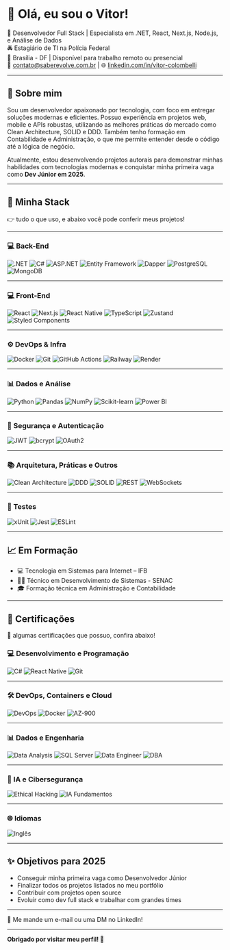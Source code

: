 # 👋 Olá, eu sou o Vitor!

🎯 Desenvolvedor Full Stack | Especialista em .NET, React, Next.js, Node.js, e Análise de Dados  
🚔 Estagiário de TI na Polícia Federal  
📍 Brasília - DF | Disponível para trabalho remoto ou presencial  
📧 contato@saberevolve.com.br | 🌐 [linkedin.com/in/vitor-colombelli](https://linkedin.com/in/vitor-colombelli)  

---

## 🚀 Sobre mim

Sou um desenvolvedor apaixonado por tecnologia, com foco em entregar soluções modernas e eficientes. Possuo experiência em projetos web, mobile e APIs robustas, utilizando as melhores práticas do mercado como Clean Architecture, SOLID e DDD. Também tenho formação em Contabilidade e Administração, o que me permite entender desde o código até a lógica de negócio.

Atualmente, estou desenvolvendo projetos autorais para demonstrar minhas habilidades com tecnologias modernas e conquistar minha primeira vaga como **Dev Júnior em 2025**.

---

## 🧰 Minha Stack

👉 tudo o que uso, e abaixo você pode conferir meus projetos!

---

### 💻 Back-End

![.NET](https://img.shields.io/badge/.NET-5.0-blue?style=for-the-badge&logo=dotnet)
![C#](https://img.shields.io/badge/C%23-8.0-239120?style=for-the-badge&logo=c-sharp)
![ASP.NET](https://img.shields.io/badge/ASP.NET-Core-512BD4?style=for-the-badge&logo=dotnet)
![Entity Framework](https://img.shields.io/badge/Entity_Framework-Core-6DB33F?style=for-the-badge&logo=dotnet)
![Dapper](https://img.shields.io/badge/Dapper-ORM-00599C?style=for-the-badge)
![PostgreSQL](https://img.shields.io/badge/PostgreSQL-13-336791?style=for-the-badge&logo=postgresql)
![MongoDB](https://img.shields.io/badge/MongoDB-4.4-47A248?style=for-the-badge&logo=mongodb)

---

### 💻 Front-End

![React](https://img.shields.io/badge/React-17-61DAFB?style=for-the-badge&logo=react)
![Next.js](https://img.shields.io/badge/Next.js-10-000000?style=for-the-badge&logo=next.js)
![React Native](https://img.shields.io/badge/React_Native-0.64-61DAFB?style=for-the-badge&logo=react)
![TypeScript](https://img.shields.io/badge/TypeScript-4.2-3178C6?style=for-the-badge&logo=typescript)
![Zustand](https://img.shields.io/badge/Zustand-State_Management-000000?style=for-the-badge)
![Styled Components](https://img.shields.io/badge/Styled_Components-v5.3-DB7093?style=for-the-badge)

---

### ⚙️ DevOps & Infra

![Docker](https://img.shields.io/badge/Docker-20.10-2496ED?style=for-the-badge&logo=docker)
![Git](https://img.shields.io/badge/Git-2.30-F05032?style=for-the-badge&logo=git)
![GitHub Actions](https://img.shields.io/badge/GitHub_Actions-CI/CD-2088FF?style=for-the-badge&logo=github-actions)
![Railway](https://img.shields.io/badge/Railway-Deploy-000000?style=for-the-badge)
![Render](https://img.shields.io/badge/Render-Hosting-46E3B7?style=for-the-badge)

---

### 📊 Dados e Análise

![Python](https://img.shields.io/badge/Python-3.9-3776AB?style=for-the-badge&logo=python)
![Pandas](https://img.shields.io/badge/Pandas-1.2-150458?style=for-the-badge&logo=pandas)
![NumPy](https://img.shields.io/badge/NumPy-1.20-013243?style=for-the-badge&logo=numpy)
![Scikit-learn](https://img.shields.io/badge/Scikit--learn-0.24-F7931E?style=for-the-badge&logo=scikit-learn)
![Power BI](https://img.shields.io/badge/Power_BI-Data_Analysis-F2C811?style=for-the-badge&logo=powerbi)

---

### 🔐 Segurança e Autenticação

![JWT](https://img.shields.io/badge/JWT-Authentication-000000?style=for-the-badge)
![bcrypt](https://img.shields.io/badge/bcrypt-Encryption-00BFFF?style=for-the-badge)
![OAuth2](https://img.shields.io/badge/OAuth2-Authorization-2C2C2C?style=for-the-badge)

---

### 📚 Arquitetura, Práticas e Outros

![Clean Architecture](https://img.shields.io/badge/Clean_Architecture-Design_Patterns-6DB33F?style=for-the-badge)
![DDD](https://img.shields.io/badge/DDD-Domain_Driven_Design-FF5733?style=for-the-badge)
![SOLID](https://img.shields.io/badge/SOLID-Principles-007ACC?style=for-the-badge)
![REST](https://img.shields.io/badge/REST-API-000000?style=for-the-badge)
![WebSockets](https://img.shields.io/badge/WebSockets-RealTime-FF0000?style=for-the-badge)

---

### 🧪 Testes

![xUnit](https://img.shields.io/badge/xUnit-Testing-FF2D20?style=for-the-badge)
![Jest](https://img.shields.io/badge/Jest-Testing-C21325?style=for-the-badge&logo=jest)
![ESLint](https://img.shields.io/badge/ESLint-Linting-4B32C3?style=for-the-badge&logo=eslint)

---

## 📈 Em Formação

- 💻 Tecnologia em Sistemas para Internet – IFB  
- 🧑‍🔬 Técnico em Desenvolvimento de Sistemas - SENAC
- 🎓 Formação técnica em Administração e Contabilidade  

---

## 🏅 Certificações

💪 algumas certificações que possuo, confira abaixo!

### 💻 Desenvolvimento e Programação

![C#](https://img.shields.io/badge/C%23-8.0-239120?style=for-the-badge&logo=c-sharp)
![React Native](https://img.shields.io/badge/React_Native-0.64-61DAFB?style=for-the-badge&logo=react)
![Git](https://img.shields.io/badge/Git-2.30-F05032?style=for-the-badge&logo=git)

---

### 🛠️ DevOps, Containers e Cloud

![DevOps](https://img.shields.io/badge/DevOps-CI/CD-007ACC?style=for-the-badge)
![Docker](https://img.shields.io/badge/Docker-20.10-2496ED?style=for-the-badge&logo=docker)
![AZ-900](https://img.shields.io/badge/AZ900-Microsoft_Azure-0078D4?style=for-the-badge&logo=microsoft-azure)

---

### 📊 Dados e Engenharia

![Data Analysis](https://img.shields.io/badge/Data_Analysis-Python-3776AB?style=for-the-badge)
![SQL Server](https://img.shields.io/badge/SQL_Server-Database-CC2927?style=for-the-badge&logo=microsoft-sql-server)
![Data Engineer](https://img.shields.io/badge/Data_Engineer-Big_Data-4B8BBE?style=for-the-badge)
![DBA](https://img.shields.io/badge/DBA-Relational_DB-000080?style=for-the-badge)

---

### 🤖 IA e Cibersegurança

![Ethical Hacking](https://img.shields.io/badge/Ethical_Hacking-CyberSecurity-000000?style=for-the-badge)
![IA Fundamentos](https://img.shields.io/badge/IA-Fundamentos-FF5722?style=for-the-badge)

---

### 🌐 Idiomas

![Inglês](https://img.shields.io/badge/Inglês-Intermediário-007ACC?style=for-the-badge)

---

## ✨ Objetivos para 2025

- Conseguir minha primeira vaga como Desenvolvedor Júnior  
- Finalizar todos os projetos listados no meu portfólio  
- Contribuir com projetos open source  
- Evoluir como dev full stack e trabalhar com grandes times  

---

📢 Me mande um e-mail ou uma DM no LinkedIn!

---

**Obrigado por visitar meu perfil! 🚀**

